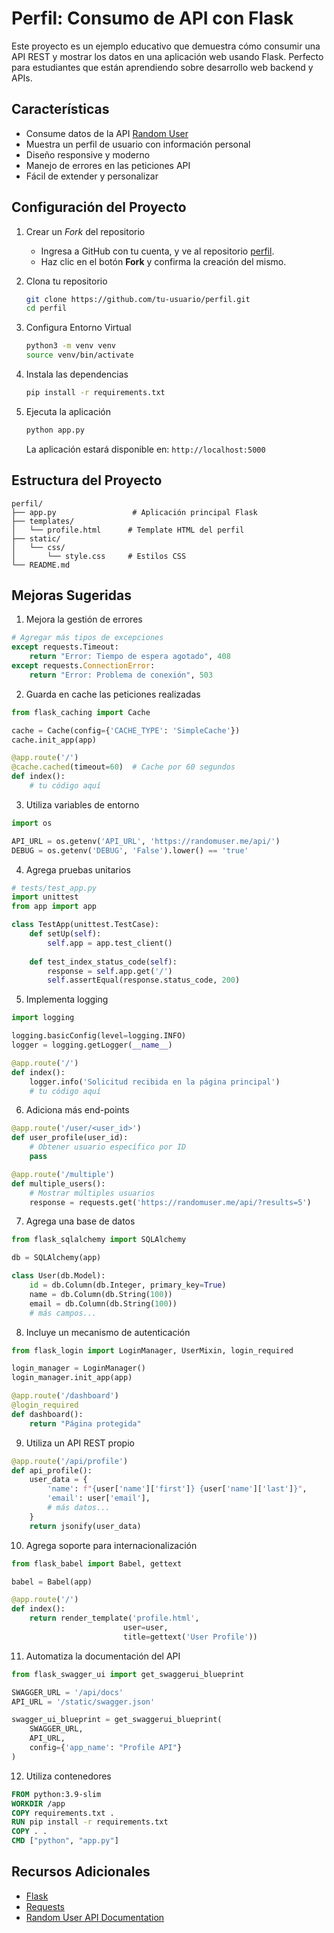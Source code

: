 # Perfil: Consumo de API con Flask

Este proyecto es un ejemplo educativo que demuestra cómo consumir una API REST y mostrar los datos en una aplicación web usando Flask. Perfecto para estudiantes que están aprendiendo sobre desarrollo web backend y APIs.

## Características

- Consume datos de la API [Random User](https://randomuser.me/)
- Muestra un perfil de usuario con información personal
- Diseño responsive y moderno
- Manejo de errores en las peticiones API
- Fácil de extender y personalizar

## Configuración del Proyecto

1. Crear un *Fork* del repositorio

    - Ingresa a GitHub con tu cuenta, y ve al repositorio [perfil](https://github.com/clubdecomputacion/perfil).
    - Haz clic en el botón **Fork** y confirma la creación del mismo.

2. Clona tu repositorio

    ```bash
    git clone https://github.com/tu-usuario/perfil.git
    cd perfil
    ```

3. Configura Entorno Virtual

    ```bash
    python3 -m venv venv
    source venv/bin/activate
    ```

4. Instala las dependencias

    ```bash
    pip install -r requirements.txt
    ```

5. Ejecuta la aplicación

    ```bash
    python app.py
    ```

    La aplicación estará disponible en: `http://localhost:5000`

## Estructura del Proyecto

```
perfil/
├── app.py                 # Aplicación principal Flask
├── templates/
│   └── profile.html      # Template HTML del perfil
├── static/
│   └── css/
│       └── style.css     # Estilos CSS
└── README.md
```

## Mejoras Sugeridas

1. Mejora la gestión de errores

```python
# Agregar más tipos de excepciones
except requests.Timeout:
    return "Error: Tiempo de espera agotado", 408
except requests.ConnectionError:
    return "Error: Problema de conexión", 503
```

2. Guarda en cache las peticiones realizadas

```python
from flask_caching import Cache

cache = Cache(config={'CACHE_TYPE': 'SimpleCache'})
cache.init_app(app)

@app.route('/')
@cache.cached(timeout=60)  # Cache por 60 segundos
def index():
    # tu código aquí
```

3. Utiliza variables de entorno

```python
import os

API_URL = os.getenv('API_URL', 'https://randomuser.me/api/')
DEBUG = os.getenv('DEBUG', 'False').lower() == 'true'
```

4. Agrega pruebas unitarios

```python
# tests/test_app.py
import unittest
from app import app

class TestApp(unittest.TestCase):
    def setUp(self):
        self.app = app.test_client()
    
    def test_index_status_code(self):
        response = self.app.get('/')
        self.assertEqual(response.status_code, 200)
```

5. Implementa logging

```python
import logging

logging.basicConfig(level=logging.INFO)
logger = logging.getLogger(__name__)

@app.route('/')
def index():
    logger.info('Solicitud recibida en la página principal')
    # tu código aquí
```

6. Adiciona más end-points

```python
@app.route('/user/<user_id>')
def user_profile(user_id):
    # Obtener usuario específico por ID
    pass

@app.route('/multiple')
def multiple_users():
    # Mostrar múltiples usuarios
    response = requests.get('https://randomuser.me/api/?results=5')
```

7. Agrega una base de datos

```python
from flask_sqlalchemy import SQLAlchemy

db = SQLAlchemy(app)

class User(db.Model):
    id = db.Column(db.Integer, primary_key=True)
    name = db.Column(db.String(100))
    email = db.Column(db.String(100))
    # más campos...
```

8. Incluye un mecanismo de autenticación

```python
from flask_login import LoginManager, UserMixin, login_required

login_manager = LoginManager()
login_manager.init_app(app)

@app.route('/dashboard')
@login_required
def dashboard():
    return "Página protegida"
```

9. Utiliza un API REST propio

```python
@app.route('/api/profile')
def api_profile():
    user_data = {
        'name': f"{user['name']['first']} {user['name']['last']}",
        'email': user['email'],
        # más datos...
    }
    return jsonify(user_data)
```

10. Agrega soporte para internacionalización

```python
from flask_babel import Babel, gettext

babel = Babel(app)

@app.route('/')
def index():
    return render_template('profile.html', 
                         user=user, 
                         title=gettext('User Profile'))
```

11. Automatiza la documentación del API

```python
from flask_swagger_ui import get_swaggerui_blueprint

SWAGGER_URL = '/api/docs'
API_URL = '/static/swagger.json'

swagger_ui_blueprint = get_swaggerui_blueprint(
    SWAGGER_URL,
    API_URL,
    config={'app_name': "Profile API"}
)
```

12. Utiliza contenedores

```dockerfile
FROM python:3.9-slim
WORKDIR /app
COPY requirements.txt .
RUN pip install -r requirements.txt
COPY . .
CMD ["python", "app.py"]
```

## Recursos Adicionales

- [Flask](https://flask.palletsprojects.com/)
- [Requests](https://docs.python-requests.org/)
- [Random User API Documentation](https://randomuser.me/documentation)

